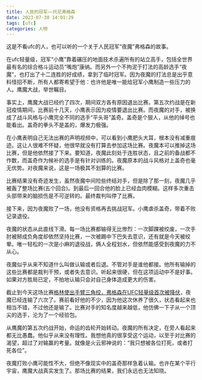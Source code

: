 ```yaml
---
title: 人民的冠军——托尼弗格森
date: 2023-07-30 14:01:29
tags: [ufc]
categories: 人物
---
```

这是不看ufc的人，也可以听的一个关于人民冠军“夜魔”弗格森的故事。
<!--more-->

在ufc轻量级，冠军“小鹰”靠着碾压的地面技术杀遍所有的站立高手，包括全世界最有名的综合格斗运动员“嘴炮”康纳。而另外一个不拘泥于打法的高龄选手“夜魔”，也打出了十二连胜的好成绩，拿到了临时冠军。因为夜魔的打法总是出乎意料怪招不断，所有人都寄希望于他：也许他是唯一能给冠军小鹰制造一些压力的人。鹰魔大战，举世瞩目。

事实上，鹰魔大战已经约了四次，期间双方各有原因退出比赛。第五次约战是在新冠疫情期间，比赛前十几天，小鹰表示因为疫情要退出比赛。而夜魔的对手，被换成了战斗风格与小鹰完全不同的选手“平头哥”盖奇。盖奇是个狠人，从他的绰号也能看出。盖奇的拳头不是盖的，爆发力极强。

在小鹰表明自己无法出赛的声明视频中，可以看到小鹰肥头大耳，根本没有减重痕迹。这让人很难不怀疑，他很早就没有打算去参加这场比赛。夜魔本可以推掉这场比赛，但是他依然接了下来。要知道，夜魔此刻处于连胜状态，且之前的备战都不作数，而盖奇作为候补的选手是有针对训练的。夜魔原本的战斗风格对上盖奇也毫无优势。对夜魔来说，这是一场极其不划算的比赛。

比赛结果没有奇迹发生，虽然夜魔中间险些终结对手，但是除了那一刻，夜魔几乎被轰了整场比赛(五个回合)。到最后一回合他的脸上已经血肉模糊。这样多次重击头部带来的脑损伤是不可逆转的。最终裁判叫停了比赛。

接下来，因为夜魔败了一场，他没有资格再去挑战冠军。小鹰虐杀盖奇，带着不败记录退役。

夜魔的状态从此直线下滑。每一场比赛都输得无比惨烈：一次脚踝被绞废，一次手肘被掰成负角度却依然坚持比赛，一次被踢中下巴失去意识，还有就是今天被绞晕。唯一轻松的一次是小麻的退役战，俩人全程划水，但依然能感受到夜魔的力不从心。

夜魔似乎从来不知道什么叫做认输或者后退。不管对手是谁他都接。他所有输掉的这些比赛都是裁判干预，或者失去意识。听起来很硬，但在这项运动中不是好事。如果对方胜局已定，不拍地认输只会对自己身体造成更大的伤害。

截止到今天这场比赛[格林使出手臂三角绞，弗格森在UFC轻量级首次被降伏](https://www.bilibili.com/video/BV1514y167WK/)，夜魔已经连输了六次了。赛前看好他的不少，因为他这次休养了很久，状态看起来也相当不错，不过他还是输了。比赛对手的知名度越来越低，他仿佛一下子从一个顶尖的选手，沦为了一个经验包。

从鹰魔的第五次约战开始，命运的齿轮开始转动。夜魔的所有决定，在旁人看起来都无比愚蠢。他似乎从来没有理性。我想他真的很享受这个运动，以至于对比赛的渴望，超过了对输赢的考量。就像是火云邪神说的：“我只想被各位打死，或者打死各位”。

夜魔打败小鹰可能性不大，但绝不像现实中的盖奇那样急着认输。也许在某个平行宇宙，鹰魔大战真实发生了。那场比赛的结果，我们永远也无法知晓。